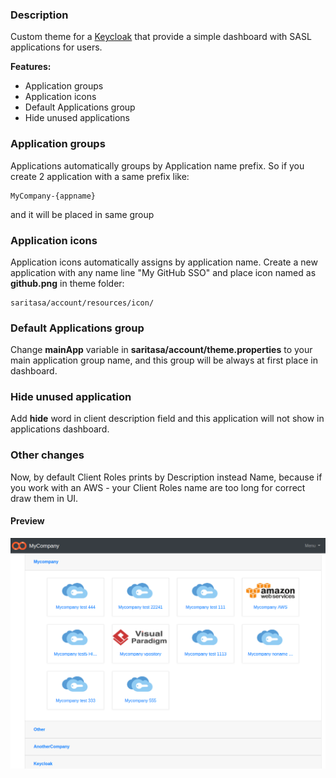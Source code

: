 ### Description
Custom theme for a [Keycloak](https://www.keycloak.org) that provide a simple dashboard with SASL applications for users.

**Features:**
* Application groups
* Application icons
* Default Applications group
* Hide unused applications




### Application groups
Applications automatically groups by Application name prefix. So if you create 2 application with a same prefix like:

```
MyCompany-{appname}
```

and it will be placed in same group


### Application icons
Application icons automatically assigns by application name.
Create a new application with any name line "My GitHub SSO" and place icon named as **github.png** in theme folder:

```
saritasa/account/resources/icon/
```

### Default Applications group
Change **mainApp** variable in  **saritasa/account/theme.properties** to your main application group name, and this group will be always at first place in dashboard.


### Hide unused application

Add **hide** word in client description field and this application will not show in applications dashboard.

### Other changes

Now, by default Client Roles prints by Description instead Name, because if you work with an AWS - your Client Roles name are too long for correct draw them in UI.

#### Preview

![theme-preview](https://github.com/rma945/keycloack-saritasa-theme/raw/develop/.assets/preview.png)
